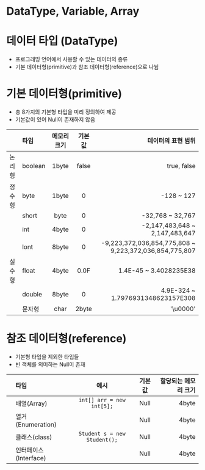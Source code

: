 DataType, Variable, Array
===

데이터 타입 (DataType)
===
- 프로그래밍 언어에서 사용할 수 있는 데이터의 종류
- 기본 데이터형(primitive)과 참조 데이터형(reference)으로 나뉨

기본 데이터형(primitive)
====
- 총 8가지의 기본형 타입을 미리 정의하여 제공
- 기본값이 있어 Null이 존재하지 않음

|    | 타입 | 메모리 크기 | 기본값 | 데이터의 표현 범위 |
|:---|:---|:---:|:---:|---:|
| 논리형 | boolean | 1byte | false | true, false |
| 정수형 | byte | 1byte | 0 | -128 ~ 127 |
|       | short | byte | 0 | -32,768 ~ 32,767 |
|       | int   | 4byte | 0 | -2,147,483,648 ~ 2,147,483,647 |
|       | lont  | 8byte | 0 | -9,223,372,036,854,775,808 ~ 9,223,372,036,854,775,807 |
| 실수형 | float | 4byte | 0.0F | 1.4E-45 ~ 3.4028235E38 |
|       | double | 8byte | 0 | 4.9E-324 ~ 1.7976931348623157E308 |
|   | 문자형 | char | 2byte | '\u0000' | 0 ~ 65,535 |

참조 데이터형(reference)
====
- 기본형 타입을 제외한 타입들
- 빈 객체를 의미하는 Null이 존재

|   | 타입 | 예시 | 기본값 | 할당되는 메모리 크기 |
|:---|:---|:---:|:---:|---:|
|   | 배열(Array) | ```int[] arr = new int[5];```| Null | 4byte |
|   | 열거(Enumeration) |   | Null | 4byte |
|   | 클래스(class) | ```Student s = new Student();``` | Null | 4byte |
|   | 인터페이스(Interface) |   | Null | 4byte |
